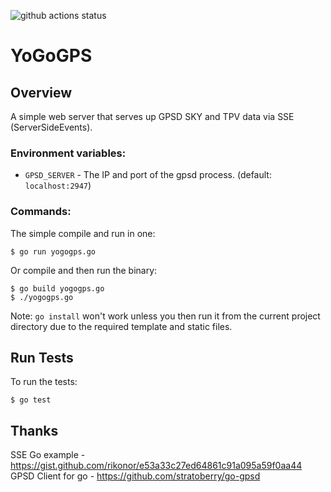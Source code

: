 ![github actions status](https://github.com/swilcox/yogogps/actions/workflows/go.yml/badge.svg)

YoGoGPS
=======

## Overview

A simple web server that serves up GPSD SKY and TPV data via SSE (ServerSideEvents).

### Environment variables:
- `GPSD_SERVER` - The IP and port of the gpsd process. (default: `localhost:2947`)

### Commands:

The simple compile and run in one:

```shell
$ go run yogogps.go
```

Or compile and then run the binary:

```shell
$ go build yogogps.go
$ ./yogogps.go
```

Note: `go install` won't work unless you then run it from the current project directory due to the required template and static files.

## Run Tests

To run the tests:

```shell
$ go test
```

## Thanks
SSE Go example - https://gist.github.com/rikonor/e53a33c27ed64861c91a095a59f0aa44
GPSD Client for go - https://github.com/stratoberry/go-gpsd
